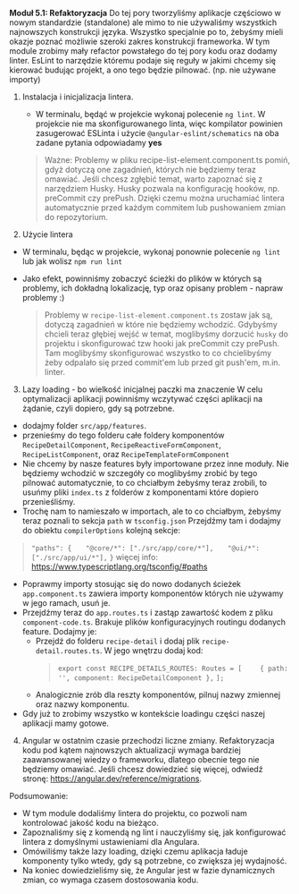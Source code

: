 **Moduł 5.1: Refaktoryzacja**
Do tej pory tworzyliśmy aplikacje częściowo w nowym standardzie (standalone) ale mimo to nie używaliśmy wszystkich najnowszych konstrukcji języka.
Wszystko specjalnie po to, żebyśmy mieli okazje poznać możliwie szeroki zakres konstrukcji frameworka.
W tym module zrobimy mały refactor powstałego do tej pory kodu oraz dodamy linter.
EsLint to narzędzie któremu podaje się reguły w jakimi chcemy się kierować budując projekt, a ono tego będzie pilnować. (np. nie używane importy)

1. Instalacja i inicjalizacja lintera.
   * W terminalu, będąć w projekcie wykonaj polecenie `ng lint`. W projekcie nie ma skonfigurowanego linta, więc kompilator powinien zasugerować ESLinta i użycie `@angular-eslint/schematics` na oba zadane pytania odpowiadamy **yes**

    > Ważne: Problemy w pliku recipe-list-element.component.ts pomiń, gdyż dotyczą one zagadnień, których nie będziemy teraz omawiać.
    > Jeśli chcesz zgłębić temat, warto zapoznać się z narzędziem Husky.
    > Husky pozwala na konfigurację hooków, np. preCommit czy prePush.
    > Dzięki czemu można uruchamiać lintera automatycznie przed każdym commitem lub pushowaniem zmian do repozytorium.

2. Użycie lintera
  * W terminalu, będąc w projekcie, wykonaj ponownie polecenie `ng lint` lub jak wolisz `npm run lint`
  * Jako efekt, powinniśmy zobaczyć ścieżki do plików w których są problemy, ich dokładną lokalizację, typ oraz opisany problem - napraw problemy :)
    
    > Problemy w `recipe-list-element.component.ts` zostaw jak są, dotyczą zagadnień w które nie będziemy wchodzić.
    > Gdybyśmy chcieli teraz głębiej wejść w temat, moglibyśmy dorzucić `husky` do projektu i skonfigurować tzw hooki jak preCommit czy prePush.
    > Tam moglibyśmy skonfigurować wszystko to co chcielibyśmy żeby odpalało się przed commit'em lub przed git push'em, m.in. linter.

3. Lazy loading - bo wielkość inicjalnej paczki ma znaczenie
  W celu optymalizacji aplikacji powinniśmy wczytywać części aplikacji na żądanie, czyli dopiero, gdy są potrzebne.

  * dodajmy folder `src/app/features`.
  * przenieśmy do tego folderu całe foldery komponentów `RecipeDetailComponent`, `RecipeReactiveFormComponent`, `RecipeListComponent`, oraz `RecipeTemplateFormComponent`
  * Nie chcemy by nasze features były importowane przez inne moduły. Nie będziemy wchodzić w szczegóły co moglibyśmy zrobić by tego pilnować automatycznie, to co chciałbym żebyśmy teraz zrobili, to usuńmy pliki `index.ts` z folderów z komponentami które dopiero przenieśliśmy.
  * Trochę nam to namieszało w importach, ale to co chciałbym, żebyśmy teraz poznali to sekcja `path` w `tsconfig.json`
  Przejdźmy tam i dodajmy do obiektu `compilerOptions` kolejną sekcje:
  > `"paths": {`
  > `   "@core/*": ["./src/app/core/*"],`
  > `   "@ui/*": ["./src/app/ui/*"],`
  > `}`
  > więcej info: https://www.typescriptlang.org/tsconfig/#paths

  * Poprawmy importy stosując się do nowo dodanych ścieżek
    `app.component.ts` zawiera importy komponentów których nie używamy w jego ramach, usuń je.
  * Przejdźmy teraz do `app.routes.ts` i zastąp zawartość kodem z pliku `component-code.ts`.
    Brakuje plików konfiguracyjnych routingu dodanych feature. Dodajmy je:
      * Przejdź do folderu `recipe-detail` i dodaj plik `recipe-detail.routes.ts`. W jego wnętrzu dodaj kod:
        > `export const RECIPE_DETAILS_ROUTES: Routes = [`
        > `    { path: '', component: RecipeDetailComponent },`
        > `];`
      * Analogicznie zrób dla reszty komponentów, pilnuj nazwy zmiennej oraz nazwy komponentu.
  * Gdy już to zrobimy wszystko w kontekście loadingu części naszej aplikacji mamy gotowe.


4. Angular w ostatnim czasie przechodzi liczne zmiany. Refaktoryzacja kodu pod kątem najnowszych aktualizacji wymaga bardziej zaawansowanej wiedzy o frameworku, dlatego obecnie tego nie będziemy omawiać. Jeśli chcesz dowiedzieć się więcej, odwiedź stronę: https://angular.dev/reference/migrations.


Podsumowanie:
* W tym module dodaliśmy lintera do projektu, co pozwoli nam kontrolować jakość kodu na bieżąco.
* Zapoznaliśmy się z komendą ng lint i nauczyliśmy się, jak konfigurować lintera z domyślnymi ustawieniami dla Angulara.
* Omówiliśmy także lazy loading, dzięki czemu aplikacja ładuje komponenty tylko wtedy, gdy są potrzebne, co zwiększa jej wydajność.
* Na koniec dowiedzieliśmy się, że Angular jest w fazie dynamicznych zmian, co wymaga czasem dostosowania kodu.
